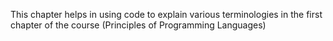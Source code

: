 This chapter helps in using code to explain various terminologies in the first chapter of the course (Principles of Programming Languages)
